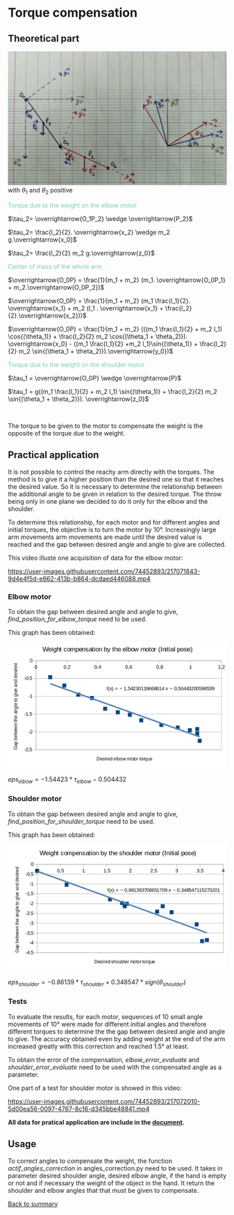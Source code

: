# Torque compensation

## Theoretical part

![representation](../images/graphic_representation.jpg)
with $\theta_1$ and $\theta_2$ positive

<span style="color: #7ECBB7">
Torque due to the weight on the elbow motor
</span>

$\tau_2=  \overrightarrow{O_1P_2} \wedge \overrightarrow{P_2}$

$\tau_2=  \frac{l_2}{2}. \overrightarrow{x_2} \wedge m_2 g.\overrightarrow{x_0}$

$\tau_2=  \frac{l_2}{2} m_2 g.\overrightarrow{z_0}$

<span style="color: #7ECBB7">
Center of mass of the whole arm
</span>

$\overrightarrow{O_0P} =  \frac{1}{m_1 + m_2} (m_1. \overrightarrow{O_0P_1} + m_2.\overrightarrow{O_0P_2})$

$\overrightarrow{O_0P} =  \frac{1}{m_1 + m_2} (m_1 \frac{l_1}{2}. \overrightarrow{x_1} + m_2 (l_1 . \overrightarrow{x_1} + \frac{l_2}{2}.\overrightarrow{x_2}))$

$\overrightarrow{O_0P} =  \frac{1}{m_1 + m_2} (((m_1 \frac{l_1}{2} + m_2 l_1) \cos{(\theta_1)} + \frac{l_2}{2} m_2 \cos{(\theta_1 + \theta_2)}). \overrightarrow{x_0} - ((m_1 \frac{l_1}{2} +m_2 l_1)\sin{(\theta_1)} + \frac{l_2}{2} m_2 \sin{(\theta_1 + \theta_2)}).\overrightarrow{y_0})$

<span style="color: #7ECBB7">
Torque due to the weight on the shoulder motor
</span>

$\tau_1 =  \overrightarrow{O_0P} \wedge \overrightarrow{P}$

$\tau_1 =  g((m_1 \frac{l_1}{2} + m_2 l_1) \sin{(\theta_1)} + \frac{l_2}{2} m_2 \sin{(\theta_1 + \theta_2)}). \overrightarrow{z_0}$ 

<br/>

The torque to be given to the motor to compensate the weight is the opposite of the torque due to the weight.

## Practical application

It is not possible to control the reachy arm directly with the torques. The method is to give it a higher position than the desired one so that it reaches the desired value. So it is necessary to determine the relationship between the additional angle to be given in relation to the desired torque. The throw being only in one plane we decided to do it only for the elbow and the shoulder.

To determine this relationship, for each motor and for different angles and initial torques, the objective is to turn the motor by 10°. Increasingly large arm movements arm movements are made until the desired value is reached and the gap between desired angle and angle to give are collected.

This video illuste one acquisition of data for the elbow motor:

https://user-images.githubusercontent.com/74452893/217071843-9d4e4f5d-e662-413b-b864-dcdaed446088.mp4

### Elbow motor

To obtain the gap between desired angle and angle to give, *find_position_for_elbow_torque* need to be used.

This graph has been obtained:

![elbow](../images/graph_elbow.png)

$eps_{elbow} = -1.54423*\tau_{elbow}-0.504432$


### Shoulder motor

To obtain the gap between desired angle and angle to give, *find_position_for_shoulder_torque* need to be used.

This graph has been obtained:

![shoulder](../images/graph_shoulder.png)

$eps_{shoulder} = -0.86139*\tau_{shoulder} + 0.348547*sign(\theta_{shoulder})$


### Tests
To evaluate the results, for each motor, sequences of 10 small angle movements of 10° were made for different initial angles and therefore different torques to determine the the gap between desired angle and angle to give. The accuracy obtained even by adding weight at the end of the arm increased greatly with this correction and reached 1.5° at least.

To obtain the error of the compensation, *elbow_error_evaluate* and *shoulder_error_evaluate* need to be used with the compensated angle as a parameter.

One part of a test for shoulder motor is showed in this video:

https://user-images.githubusercontent.com/74452893/217072010-5d00ea56-0097-4767-8c16-d345bbe48841.mp4


**All data for pratical application are include in the [document](../images/torques.ods).**

## Usage

To correct angles to compensate the weight, the function *actif_angles_correction* in angles_correction.py need to be used. It takes in parameter desired shoulder angle, desired elbow angle, if the hand is empty or not and if necessary the weight of the object in the hand. It return the shoulder and elbow angles that that must be given to compensate.  

[Back to summary](README.md)
